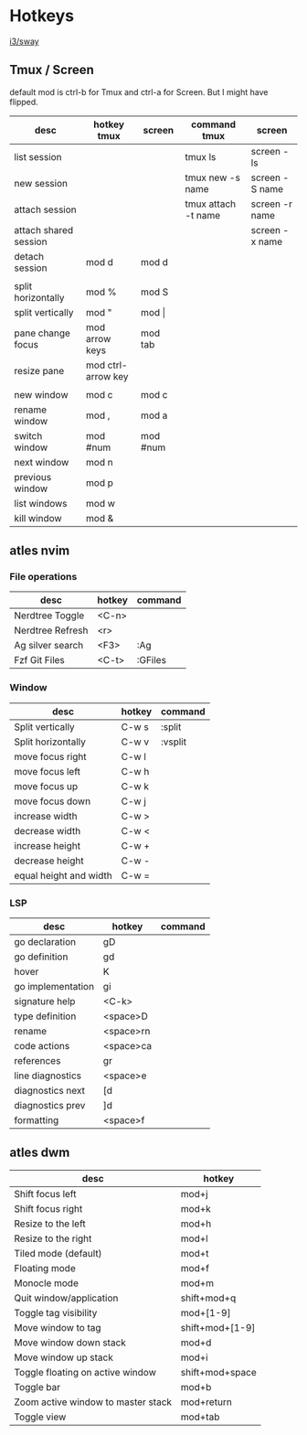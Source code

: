 # Hotkeys

[i3/sway](https://i3wm.org/docs/refcard.html)

## Tmux / Screen

default mod is ctrl-b for Tmux and ctrl-a for Screen. But I might have flipped.

| desc                  | hotkey tmux        | screen     | command tmux        | screen                |
| --------------------- | -------------------|----------- | --------------------|---------------------- |
| list session          |                    |            | tmux ls             | screen -ls            |
| new session           |                    |            | tmux new -s name    | screen -S name        |
| attach session        |                    |            | tmux attach -t name | screen -r name        |
| attach shared session |                    |            |                     | screen -x name        |
| detach session        | mod d              | mod d      |                     |                       |
|                       |                    |            |                     |                       |
| split horizontally    | mod %              | mod S      |                     |                       |
| split vertically      | mod "              | mod &#124; |                     |                       |
| pane change focus     | mod arrow keys     | mod tab    |                     |                       |
| resize pane           | mod ctrl-arrow key |            |                     |                       |
|                       |                    |            |                     |                       |
| new window            | mod c              | mod c      |                     |                       |
| rename window         | mod ,              | mod a      |                     |                       |
| switch window         | mod #num           | mod #num   |                     |                       |
| next window           | mod n              |            |                     |                       |
| previous window       | mod p              |            |                     |                       |
| list windows          | mod w              |            |                     |                       |
| kill window           | mod &              |            |                     |                       |

## atles nvim

### File operations

| desc                 | hotkey   | command  |
| -------------------- | -------- | -------- |
| Nerdtree Toggle      | \<C-n\>  |          |
| Nerdtree Refresh     | \<r\>    |          |
| Ag silver search     | \<F3\>   | :Ag      |
| Fzf Git Files        | \<C-t\>  | :GFiles  |

### Window

| desc                   | hotkey           | command  |
| ---------------------- | ---------------- | -------- |
| Split vertically       | C-w s            | :split   |
| Split horizontally     | C-w v            | :vsplit  |
| move focus right       | C-w l            |          |
| move focus left        | C-w h            |          |
| move focus up          | C-w k            |          |
| move focus down        | C-w j            |          |
| increase width         | C-w >            |          |
| decrease width         | C-w <            |          |
| increase height        | C-w +            |          |
| decrease height        | C-w -            |          |
| equal height and width | C-w =            |          |

### LSP
| desc                   | hotkey           | command |
| ---------------------- | ---------------- | ------- |
| go declaration         | gD               |         |
| go definition          | gd               |         |
| hover                  | K                |         |
| go implementation      | gi               |         |
| signature help         | \<C-k\>          |         |
| type definition        | \<space\>D       |         |
| rename                 | \<space\>rn      |         |
| code actions           | \<space\>ca      |         |
| references             | gr               |         |
| line diagnostics       | \<space\>e       |         |
| diagnostics next       | [d               |         |
| diagnostics prev       | ]d               |         |
| formatting             | \<space\>f       |         |

## atles dwm

| desc                               | hotkey          |
| ---------------------------------- | --------------- |
| Shift focus left                   | mod+j           |
| Shift focus right                  | mod+k           |
| Resize to the left                 | mod+h           |
| Resize to the right                | mod+l           |
| Tiled mode (default)               | mod+t           |
| Floating mode                      | mod+f           |
| Monocle mode                       | mod+m           |
| Quit window/application            | shift+mod+q     |
| Toggle tag visibility              | mod+[1-9]       |
| Move window to tag                 | shift+mod+[1-9] |
| Move window down stack             | mod+d           |
| Move window up stack               | mod+i           |
| Toggle floating on active window   | shift+mod+space |
| Toggle bar                         | mod+b           |
| Zoom active window to master stack | mod+return      |
| Toggle view                        | mod+tab         |

